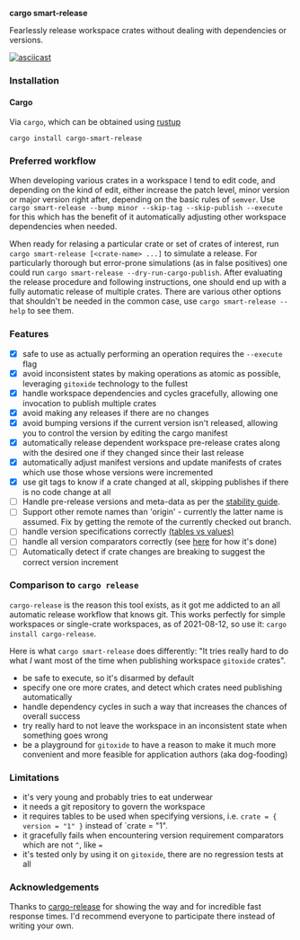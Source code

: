 **cargo smart-release**

Fearlessly release workspace crates without dealing with dependencies or versions.

[![asciicast](https://asciinema.org/a/cJyZGUCCUIe75pQ9QZO2aZSOl.svg)](https://asciinema.org/a/cJyZGUCCUIe75pQ9QZO2aZSOl)

### Installation

#### Cargo
Via `cargo`, which can be obtained using [rustup][rustup]

```
cargo install cargo-smart-release
```

### Preferred workflow

When developing various crates in a workspace I tend to edit code, and depending on the kind of edit, either increase the patch level, minor version or major version
right after, depending on the basic rules of `semver`. Use `cargo smart-release --bump minor --skip-tag --skip-publish --execute` for this which has the benefit of 
it automatically adjusting other workspace dependencies when needed.

When ready for relasing a particular crate or set of crates of interest, run `cargo smart-release [<crate-name> ...]` to simulate a release. For particularly thorough
but error-prone simulations (as in false positives) one could run `cargo smart-release --dry-run-cargo-publish`. After evaluating the release procedure and following
instructions, one should end up with a fully automatic release of multiple crates. There are various other options that shouldn't be needed in the common case, use
`cargo smart-release --help` to see them.

### Features

* [x] safe to use as actually performing an operation requires the `--execute` flag
* [x] avoid inconsistent states by making operations as atomic as possible, leveraging `gitoxide` technology to the fullest
* [x] handle workspace dependencies and cycles gracefully, allowing one invocation to publish multiple crates
* [x] avoid making any releases if there are no changes
* [x] avoid bumping versions if the current version isn't released, allowing you to control the version by editing the cargo manifest
* [x] automatically release dependent workspace pre-release crates along with the desired one if they changed since their last release
* [x] automatically adjust manifest versions and update manifests of crates which use those whose versions were incremented
* [x] use git tags to know if a crate changed at all, skipping publishes if there is no code change at all
* [ ] Handle pre-release versions and meta-data as per the [stability guide].
* [ ] Support other remote names than 'origin' - currently the latter name is assumed. Fix by getting the remote of the currently checked out branch.
* [ ] handle version specifications correctly [(tables vs values)](https://github.com/Byron/cargo-release/blob/master/src/cargo.rs#L179:L207)
* [ ] handle all version comparators correctly (see [here](https://github.com/Byron/cargo-release/blob/master/src/version.rs#L192:L226) for how it's done)
* [ ] Automatically detect if crate changes are breaking to suggest the correct version increment

### Comparison to `cargo release`

`cargo-release` is the reason this tool exists, as it got me addicted to an all automatic release workflow that knows git. This works perfectly
for simple workspaces or single-crate workspaces, as of 2021-08-12, so use it: `cargo install cargo-release`.

Here is what `cargo smart-release` does differently: "It tries really hard to do what _I_ want most of the time when publishing workspace `gitoxide` crates".

- be safe to execute, so it's disarmed by default
- specify one ore more crates, and detect which crates need publishing automatically
- handle dependency cycles in such a way that increases the chances of overall success
- try really hard to not leave the workspace in an inconsistent state when something goes wrong
- be a playground for `gitoxide` to have a reason to make it much more convenient and more feasible for application authors (aka dog-fooding)

### Limitations

* it's very young and probably tries to eat underwear
* it needs a git repository to govern the workspace
* it requires tables to be used when specifying versions, i.e. `crate = { version = "1" }` instead of `crate  = "1".
* it gracefully fails when encountering version requirement comparators which are not `^`, like `=`
* it's tested only by using it on `gitoxide`, there are no regression tests at all

### Acknowledgements

Thanks to [cargo-release] for showing the way and for incredible fast response times. I'd recommend everyone to participate there instead of writing your own.

[cargo-release]: https://github.com/sunng87/cargo-release/issues/224
[rustup]: https://rustup.rs/
[stability guide]: https://github.com/Byron/gitoxide/blob/stability/STABILITY.md
